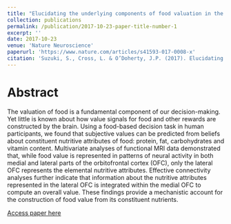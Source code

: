 ```yaml
---
title: "Elucidating the underlying components of food valuation in the human orbitofrontal cortex"
collection: publications
permalink: /publication/2017-10-23-paper-title-number-1
excerpt: ''
date: 2017-10-23
venue: 'Nature Neuroscience'
paperurl: 'https://www.nature.com/articles/s41593-017-0008-x'
citation: 'Suzuki, S., Cross, L. & O’Doherty, J.P. (2017). Elucidating the underlying components of food valuation in the human orbitofrontal cortex. Nature Neuroscience 20, 1780–1786. https://doi.org/10.1038/s41593-017-0008-x'
---
```

Abstract
=====
The valuation of food is a fundamental component of our decision-making. Yet little is known about how value signals for food and other rewards are constructed by the brain. Using a food-based decision task in human participants, we found that subjective values can be predicted from beliefs about constituent nutritive attributes of food: protein, fat, carbohydrates and vitamin content. Multivariate analyses of functional MRI data demonstrated that, while food value is represented in patterns of neural activity in both medial and lateral parts of the orbitofrontal cortex (OFC), only the lateral OFC represents the elemental nutritive attributes. Effective connectivity analyses further indicate that information about the nutritive attributes represented in the lateral OFC is integrated within the medial OFC to compute an overall value. These findings provide a mechanistic account for the construction of food value from its constituent nutrients.

[Access paper here](https://www.nature.com/articles/s41593-017-0008-x)
